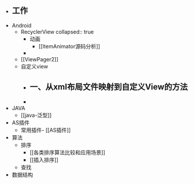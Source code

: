 - 工作
	-
- Android
	- RecyclerView
	  collapsed:: true
		- 动画
			- [[ItemAnimator源码分析]]
		-
	- [[ViewPager2]]
	- 自定义view
		- 一、从xml布局文件映射到自定义View的方法
			-
		-
- JAVA
	- [[java-泛型]]
- AS插件
	- 常用插件- [[AS插件]]
- 算法
	- 排序
		- [[各类排序算法比较和应用场景]]
		- [[插入排序]]
	- 查找
- 数据结构